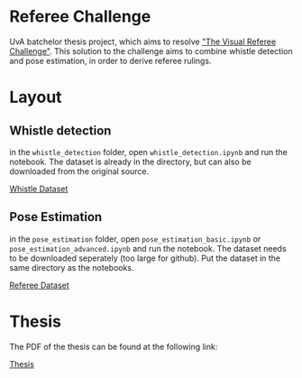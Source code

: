 # Referee Challenge

UvA batchelor thesis project, which aims to resolve ["The Visual Referee Challenge"](https://spl.robocup.org/wp-content/uploads/SPL-Rules-2022.pdf#page=51). 
This solution to the challenge aims to combine whistle detection and pose estimation, in order to derive referee rulings.

# Layout

## Whistle detection

in the `whistle_detection` folder, open `whistle_detection.ipynb` and run the notebook. 
The dataset is already in the directory, but can also be downloaded from the original source.

[Whistle Dataset](https://sibylle.informatik.uni-bremen.de/public/datasets/whistle-2017) 

## Pose Estimation

in the `pose_estimation` folder, open `pose_estimation_basic.ipynb` or `pose_estimation_advanced.ipynb` and run the notebook. 
The dataset needs to be downloaded seperately (too large for github). Put the dataset in the same directory as the notebooks.

[Referee Dataset](https://drive.google.com/drive/folders/1brr2xnqyJXq8muGqw8Mbt0y3p62QSXTR?usp=sharing)

# Thesis

The PDF of the thesis can be found at the following link:

[Thesis](https://www.overleaf.com/read/fhsjtszybbyh)
